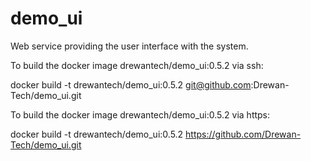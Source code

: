 # demo_ui
Web service providing the user interface with the system.

To build the docker image drewantech/demo_ui:0.5.2 via ssh:

docker build -t drewantech/demo_ui:0.5.2 git@github.com:Drewan-Tech/demo_ui.git

To build the docker image drewantech/demo_ui:0.5.2 via https:

docker build -t drewantech/demo_ui:0.5.2 https://github.com/Drewan-Tech/demo_ui.git
